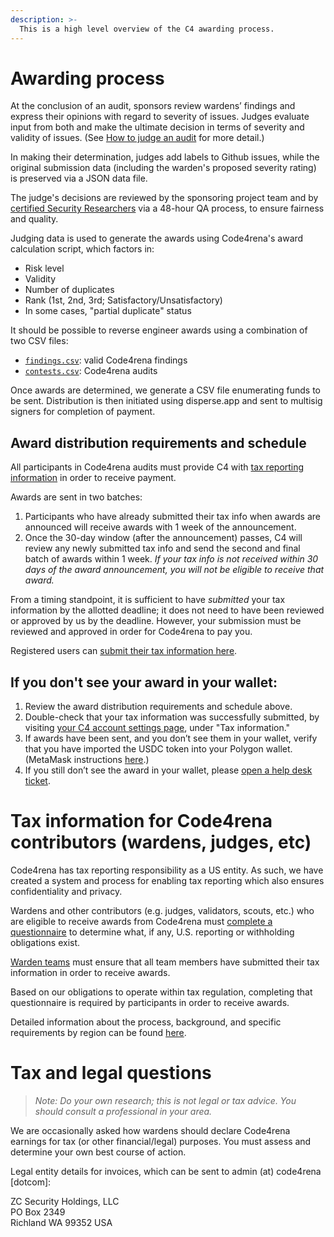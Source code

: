 ```yaml
---
description: >-
  This is a high level overview of the C4 awarding process. 
---
```


# Awarding process

At the conclusion of an audit, sponsors review wardens’ findings and express their opinions with regard to severity of issues. Judges evaluate input from both and make the ultimate decision in terms of severity and validity of issues. (See [How to judge an audit](https://docs.code4rena.com/roles/judges/how-to-judge-a-contest.md) for more detail.)

In making their determination, judges add labels to Github issues, while the original submission data (including the warden's proposed severity rating) is preserved via a JSON data file. 

The judge's decisions are reviewed by the sponsoring project team and by [certified Security Researchers](https://docs.code4rena.com/roles/certified-contributors/sr-backstage-wardens) via a 48-hour QA process, to ensure fairness and quality. 

Judging data is used to generate the awards using Code4rena's award calculation script, which factors in:

- Risk level
- Validity
- Number of duplicates
- Rank (1st, 2nd, 3rd; Satisfactory/Unsatisfactory)
- In some cases, "partial duplicate" status

 It should be possible to reverse engineer awards using a combination of two CSV files:
 
 - [`findings.csv`](https://code4rena.com/community-resources/findings.csv): valid Code4rena findings
 - [`contests.csv`](https://code4rena.com/community-resources/contests.csv): Code4rena audits 

Once awards are determined, we generate a CSV file enumerating funds to be sent. Distribution is then initiated using disperse.app and sent to multisig signers for completion of payment.

## Award distribution requirements and schedule

All participants in Code4rena audits must provide C4 with [tax reporting information](https://docs.code4rena.com/awarding/incentive-model-and-awards/awarding-process#tax-information-for-code4rena-contributors-wardens-judges-etc) in order to receive payment.

Awards are sent in two batches:
 1. Participants who have already submitted their tax info when awards are announced will receive awards with 1 week of the announcement. 
 2. Once the 30-day window (after the announcement) passes, C4 will review any newly submitted tax info and send the second and final batch of awards within 1 week. *If your tax info is not received within 30 days of the award announcement, you will not be eligible to receive that award.*

From a timing standpoint, it is sufficient to have *submitted* your tax information by the allotted deadline; it does not need to have been reviewed or approved by us by the deadline. However, your submission must be reviewed and approved in order for Code4rena to pay you. 

Registered users can [submit their tax information here](https://code4rena.com/tax-info).

## If you don't see your award in your wallet:

1. Review the award distribution requirements and schedule above.
1. Double-check that your tax information was successfully submitted, by visiting [your C4 account settings page](https://code4rena.com/account), under "Tax information."
1. If awards have been sent, and you don’t see them in your wallet, verify that you have imported the USDC token into your Polygon wallet. (MetaMask instructions [here](https://support.metamask.io/hc/en-us/articles/360015489031-How-to-display-tokens-in-MetaMask).)
1. If you still don’t see the award in your wallet, please [open a help desk ticket](https://code4rena.com/help).

# Tax information for Code4rena contributors (wardens, judges, etc)

Code4rena has tax reporting responsibility as a US entity. As such, we have created a system and process for enabling tax reporting which also ensures confidentiality and privacy.

Wardens and other contributors (e.g. judges, validators, scouts, etc.) who are eligible to receive awards from Code4rena must [complete a questionnaire](https://docs.code4rena.com/other-details/account-management#tax-reporting-information) to determine what, if any, U.S. reporting or withholding obligations exist.

[Warden teams](https://docs.code4rena.com/roles/wardens#registering-a-team) must ensure that all team members have submitted their tax information in order to receive awards. 

Based on our obligations to operate within tax regulation, completing that questionnaire is required by participants in order to receive awards.

Detailed information about the process, background, and specific requirements by region can be found [here](https://github.com/code-423n4/org/discussions/146).

# Tax and legal questions

> *Note: Do your own research; this is not legal or tax advice. You should consult a professional in your area.*

We are occasionally asked how wardens should declare Code4rena earnings for tax (or other financial/legal) purposes. You must assess and determine your own best course of action.

Legal entity details for invoices, which can be sent to admin (at) code4rena [dotcom]:

ZC Security Holdings, LLC  
PO Box 2349  
Richland WA 99352 USA
